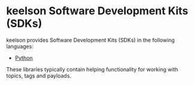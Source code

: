 # keelson Software Development Kits (SDKs)

keelson provides Software Development Kits (SDKs) in the following languages:
* [Python](./python/README.md)

These libraries typically contain helping functionality for working with topics, tags and payloads.